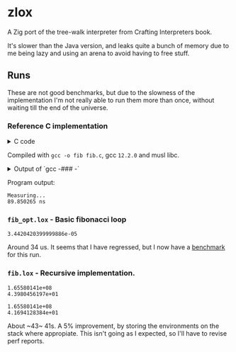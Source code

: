 # zlox

A Zig port of the tree-walk interpreter from Crafting Interpreters book.

It's slower than the Java version, and leaks quite a bunch of memory due to me
being lazy and using an arena to avoid having to free stuff.

## Runs

These are not good benchmarks, but due to the slowness of the implementation I'm
not really able to run them more than once, without waiting till the end of the
universe.

### Reference C implementation

<details><summary>C code</summary>

```c
#include <stdint.h>
#include <stdio.h>
#include <stdlib.h>
#include <time.h>

int fib(int n) {
  int a = 0;
  int b = 1;
  while (n--) {
    int tmp = a;
    a += b;
    b = tmp;
  }
  return a;
}

#define NUM_SAMPLES (1ull << 25)

int main() {

  struct timespec start, end, diff;
  double avg = 0.0;
  puts("Measuring...");
  for (uint64_t i = 0; i < NUM_SAMPLES; ++i) {
    clock_gettime(CLOCK_MONOTONIC_RAW, &start);
    int x = fib(40);
    clock_gettime(CLOCK_MONOTONIC_RAW, &end);
    double sample = end.tv_nsec - start.tv_nsec;
    if (sample < 0)
      sample += 1000000000.0;
    avg += sample;
  }
  avg /= NUM_SAMPLES;

  printf("%lf ns\n", avg);

  return 0;
}
```
</details>

Compiled with `gcc -o fib fib.c`, gcc `12.2.0` and musl libc.

<details><summary>
Output of `gcc -### -`
</summary>

```
Using built-in specs.
COLLECT_GCC=gcc
COLLECT_LTO_WRAPPER=/usr/lib64/gcc/x86_64-linux-musl/12.2.0/lto-wrapper
Target: x86_64-linux-musl
Configured with: /builddir/gcc-12.2.0/configure --build=x86_64-linux-musl --disable-gnu-unique-object --disable-libsanitizer --disable-symvers libat_cv_have_ifunc=no --enable-vtable-verify --prefix=/usr --mandir=/usr/share/man --infodir=/usr/share/info --libexecdir=/usr/lib64 --libdir=/usr/lib64 --enable-threads=posix --enable-__cxa_atexit --disable-multilib --with-system-zlib --enable-shared --enable-lto --enable-plugins --enable-linker-build-id --disable-werror --disable-nls --enable-default-pie --enable-default-ssp --enable-checking=release --disable-libstdcxx-pch --with-isl --with-linker-hash-style=gnu --disable-sjlj-exceptions --disable-target-libiberty --disable-libssp --enable-languages=c,c++,objc,obj-c++,fortran,lto,go,ada
Thread model: posix
Supported LTO compression algorithms: zlib zstd
gcc version 12.2.0 (GCC)
```

</details>

Program output:
```
Measuring...
89.850265 ns
```



### `fib_opt.lox` - Basic fibonacci loop

```
3.4420420399999886e-05
```

Around 34 us. It seems that I have regressed, but I now have a
[benchmark](./bench.py) for this run.


### `fib.lox` - Recursive implementation.

```
1.65580141e+08
4.3980456197e+01
```
```
1.65580141e+08
4.1694128384e+01
```

About ~43~ 41s. A 5% improvement, by storing the environments on the stack
where appropiate. This isn't going as I expected, so I'll have to revise perf
reports.
